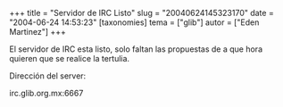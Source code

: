 +++
title = "Servidor de IRC Listo"
slug = "20040624145323170"
date = "2004-06-24 14:53:23"
[taxonomies]
tema = ["glib"]
autor = ["Eden Martinez"]
+++

El servidor de IRC esta listo, solo faltan las propuestas de a que hora
quieren que se realice la tertulia.

Dirección del server:

irc.glib.org.mx:6667

